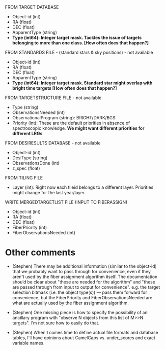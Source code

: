 FROM TARGET DATABASE 
- Object-id   (int)
- RA  (float)
- DEC (float)
- ApparentType (string)
- **Type (int64): Integer target mask. Tackles the issue of targets
belonging to more than one class. [How often does that happen?]**

FROM STANDARDS FILE - (standard stars & sky positions) - not available
- Object-id (int)
- RA (float)
- DEC (float)
- ApparentType (string)
- **Type (int64): Integer target mask. Standard star might overlap
with bright time targets [How often does that happen?]**


FROM TARGETSTRUCTURE FILE   - not available
- Type (string)
- ObservationsNeeded (int)
- ObservationalProgram (string): BRIGHT/DARK/BGS
- Priority (int): These are the default priorities in absence of
spectroscopic knowledge. **We might want different priorities for
different LRGs**

FROM DESIRESULTS DATABASE - not available
- Object-id (int)
- DesiType (string)
- ObservationsDone (int)
- z_spec (float)

FROM TILING FILE 
- Layer (int): Right now each tileid belongs to a different
layer. Priorities might change for the last year/layer.

WRITE MERGEDTARGETLIST FILE (INPUT TO FIBERASSIGN)
- Object-id (int)
- RA (float)
- DEC (float)
- FiberPriority (int)
- FiberObservationsNeeded (int)


Other comments
==============

* (Stephen) There may be additional information (similar to the object-id) that
we probably want to pass through for convenience, even if they aren't
used by the fiber assignment algorithm itself.  The documentation
should be clear about "these are needed for the algorithm" and "these
are passed through from input to output for convenience".  e.g. the
target selection bitmask (i.e. the object type(s)) — pass them forward
for convenience, but the FiberPriority and FiberObservationsNeeded are
what are actually used by the fiber assignment algorithm. 
 
* (Stephen) One missing piece is how to specify the possibility of an
  ancillary program with "observe N objects from this list of M>>N
  targets".  I'm not sure how to easily do that. 

* (Stephen) When I comes time to define actual file formats and
  database tables, I'll have opinions about CamelCaps vs. under_scores
  and exact variable names. 
